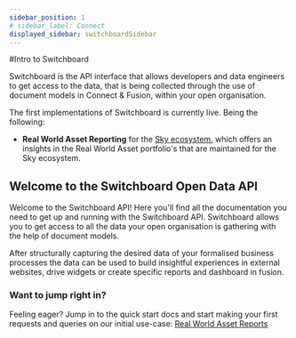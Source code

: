 ```yaml
---
sidebar_position: 1
# sidebar_label: Connect
displayed_sidebar: switchboardSidebar
---
```


#Intro to Switchboard

Switchboard is the API interface that allows developers and data engineers to get access to the data, that is being collected through the use of document models in Connect & Fusion, within your open organisation.

The first implementations of Switchboard is currently live. Being the following: 
- **Real World Asset Reporting** for the [Sky ecosystem.](https://fusion.sky.money) which offers an insights in the Real World Asset portfolio's that are maintained for the Sky ecosystem. 

## Welcome to the Switchboard Open Data API

Welcome to the Switchboard API!
Here you'll find all the documentation you need to get up and running with the Switchboard API. Switchboard allows you to get access to all the data your open organisation is gathering with the help of document models. 

After structurally capturing the desired data of your formalised business processes the data can be used to build insightful experiences in external websites, drive widgets or create specific reports and dashboard in fusion. 

### Want to jump right in?

Feeling eager? Jump in to the quick start docs and start making your first requests and queries on our initial use-case:
[Real World Asset Reports](./GraphQL%20References/rwa-reports.md)